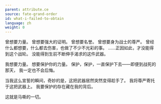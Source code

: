 ```yaml
---
parent: attribute.ce
source: fate-grand-order
id: what-i-failed-to-obtain
language: zh
weight: 0
---
```


曾想要力量。
曾想要强大的证明。
曾想要名誉。
曾想要身为战士的尊严。
曾经什么都想要，什么都去伤害，也做了不少不光彩的事。
……正因如此，才没能得到这个战轮。
没能得到生前不断伸手渴求的这件武器。

我想要力量。
想要保护你的力量。
保护，保护，一直保护下去——即便到战死的那天，
我一定也不会后悔。

当我这么宣誓的瞬间，奇妙的是，这把武器居然突然变得趁手了。
我将尊严寄托于这把武器上。
我要保护的存在藏在我的背后。

这就是马嘶的一切。
